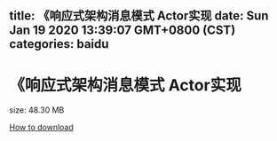 
title: 《响应式架构消息模式 Actor实现
date: Sun Jan 19 2020 13:39:07 GMT+0800 (CST)    
categories: baidu
---

# 《响应式架构消息模式 Actor实现
size: 48.30 MB
 
 

[How to download](https://bpcam.bemobtrk.com/go/2ceec3aa-1ca2-46d6-b9ff-aaa5c184517c?jno=4681)
